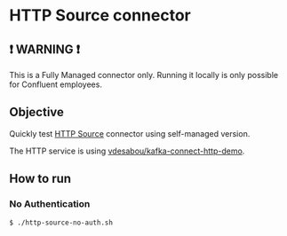 # HTTP Source connector

## ❗ WARNING ❗

This is a Fully Managed connector only. Running it locally is only possible for Confluent employees.

## Objective

Quickly test [HTTP Source](https://docs.confluent.io/cloud/current/connectors/cc-http-source.html) connector using self-managed version.

The HTTP service is using [vdesabou/kafka-connect-http-demo](https://github.com/vdesabou/kafka-connect-http-demo).

## How to run


### No Authentication

```bash
$ ./http-source-no-auth.sh
```
